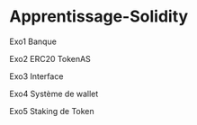 # Apprentissage-Solidity


Exo1 
Banque

Exo2
ERC20 TokenAS

Exo3
Interface 

Exo4
Système de wallet

Exo5
Staking de Token

